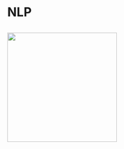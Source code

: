 # NLP

<h2> <img src="https://media.giphy.com/media/v1.Y2lkPTc5MGI3NjExeGczaDVjcnRoa3ZwMnl3ZHh3ZTFlZDhhaGZwYTVkaGtzajZrc2plZSZlcD12MV9pbnRlcm5hbF9naWZfYnlfaWQmY3Q9Zw/0lGd2OXXHe4tFhb7Wh/giphy.gif" width="250"></h2>
